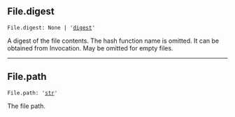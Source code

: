 

## File.digest

<pre class="language-python"><code><span class="source python"><span class="meta qualified-name python"><span class="meta generic-name python">File</span><span class="punctuation accessor dot python">.</span><span class="meta generic-name python">digest</span></span><span class="punctuation separator annotation variable python">:</span> <span class="constant language python">None</span> <span class="keyword operator arithmetic python">|</span> <span class="meta string python"><span class="string quoted single python"><span class="punctuation definition string begin python">&#39;</span></span></span><span class="meta string python"><span class="string quoted single python"><a href="/lib/bazel/build/execution_log/digest">digest</a><span class="punctuation definition string end python">&#39;</span></span></span></span></code></pre>

A digest of the file contents. The hash function name is omitted. It can be obtained from Invocation. May be omitted for empty files.

***

## File.path

<pre class="language-python"><code><span class="source python"><span class="meta qualified-name python"><span class="meta generic-name python">File</span><span class="punctuation accessor dot python">.</span><span class="meta generic-name python">path</span></span><span class="punctuation separator annotation variable python">:</span> <span class="meta string python"><span class="string quoted single python"><span class="punctuation definition string begin python">&#39;</span></span></span><span class="meta string python"><span class="string quoted single python"><a href="/lib/str">str</a><span class="punctuation definition string end python">&#39;</span></span></span></span></code></pre>

The file path.
